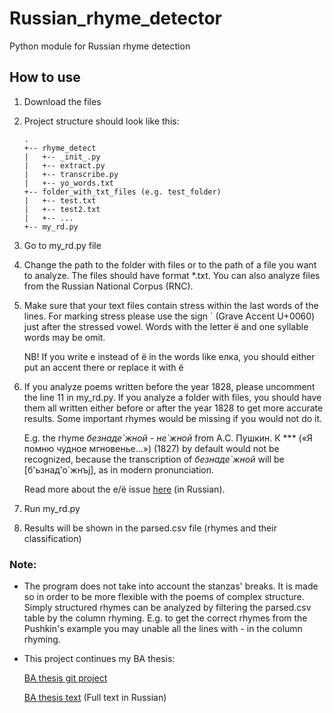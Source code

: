 # Russian_rhyme_detector
Python module for Russian rhyme detection

## How to use
1. Download the files
2. Project structure should look like this:
    ```
    .
    +-- rhyme_detect
    |   +-- _init_.py
    |   +-- extract.py
    |   +-- transcribe.py
    |   +-- yo_words.txt
    +-- folder_with_txt_files (e.g. test_folder)
    |   +-- test.txt
    |   +-- test2.txt
    |   +-- ...
    +-- my_rd.py
    ```
    
3. Go to my_rd.py file
4. Change the path to the folder with files or to the path of a file you want to analyze. 
   The files should have format *.txt. 
   You can also analyze files from the Russian National Corpus (RNC).
5. Make sure that your text files contain stress within the last words of the lines. 
   For marking stress please use the sign \` (Grave Accent U+0060) just after the stressed vowel.
   Words with the letter ё and one syllable words may be omit. 
   
   NB! If you write е instead of ё in the words like елка, you should either put an accent there or replace it with ё
6. If you analyze poems written before the year 1828, please uncomment the line 11 in my_rd.py.
   If you analyze a folder with files, you should have them all written either before or after the year 1828 to get more accurate results.
   Some important rhymes would be missing if you would not do it.
   
   E.g. the rhyme _безнаде\`жной - не\`жной_ from А.С. Пушкин. К \*\*\* («Я помню чудное мгновенье...») (1827) by default would not be recognized, because the transcription of _безнаде\`жной_ will be [б'ьзнад'о\`жнъj], as in modern pronunciation.
   
   Read more about the е/ё issue [here](https://avonizos.github.io/e_vs_yo/) (in Russian).
7. Run my_rd.py
8. Results will be shown in the parsed.csv file (rhymes and their classification)
   
### Note:
- The program does not take into account the stanzas' breaks. It is made so in order to be more flexible with the poems of complex structure. 
Simply structured rhymes can be analyzed by filtering the parsed.csv table by the column rhyming.
E.g. to get the correct rhymes from the Pushkin's example you may unable all the lines with - in the column rhyming.

- This project continues my BA thesis:
  
  [BA thesis git project](https://github.com/avonizos/BA_Thesis)
  
  [BA thesis text](https://www.hse.ru/en/edu/vkr/183946227) (Full text in Russian)
